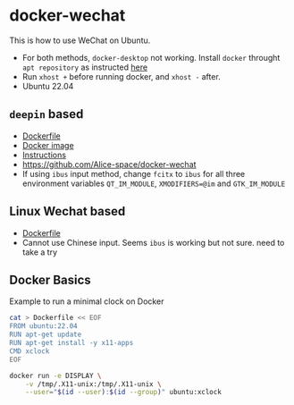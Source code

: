 # docker-wechat 

This is how to use WeChat on Ubuntu.

- For both methods, `docker-desktop` not working. Install `docker` throught `apt repository` as instructed [here](https://docs.docker.com/engine/install/ubuntu/)
- Run `xhost +` before running docker, and `xhost -` after.
- Ubuntu 22.04

## `deepin` based

- [Dockerfile](https://github.com/top-bettercode/docker-wechat)
- [Docker image](https://hub.docker.com/r/bestwu/wechat/)
- [Instructions](https://github.com/top-bettercode/docker-wechat#readme)
- https://github.com/Alice-space/docker-wechat
- If using `ibus` input method, change `fcitx` to `ibus` for all three environment variables `QT_IM_MODULE`, `XMODIFIERS=@im` and `GTK_IM_MODULE`

## Linux Wechat based

- [Dockerfile](https://github.com/leimao/Docker-WeChat)
- Cannot use Chinese input. Seems `ibus` is working but not sure. need to take a try


## Docker Basics

Example to run a minimal clock on Docker

```bash
cat > Dockerfile << EOF
FROM ubuntu:22.04
RUN apt-get update
RUN apt-get install -y x11-apps
CMD xclock
EOF

docker run -e DISPLAY \
    -v /tmp/.X11-unix:/tmp/.X11-unix \
    --user="$(id --user):$(id --group)" ubuntu:xclock
```